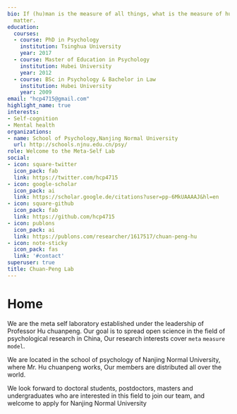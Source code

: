 ```yaml
---
bio: If (hu)man is the measure of all things, what is the measure of human?
  matter.
education:
  courses:
  - course: PhD in Psychology
    institution: Tsinghua University
    year: 2017
  - course: Master of Education in Psychology
    institution: Hubei University
    year: 2012
  - course: BSc in Psychology & Bachelor in Law
    institution: Hubei University
    year: 2009
email: "hcp4715@gmail.com"
highlight_name: true
interests:
- Self-cognition
- Mental health
organizations:
- name: School of Psychology,Nanjing Normal University
  url: http://schools.njnu.edu.cn/psy/
role: Welcome to the Meta-Self Lab
social:
- icon: square-twitter
  icon_pack: fab
  link: https://twitter.com/hcp4715
- icon: google-scholar
  icon_pack: ai
  link: https://scholar.google.de/citations?user=pp-6MkUAAAAJ&hl=en
- icon: square-github
  icon_pack: fab
  link: https://github.com/hcp4715
- icon: publons
  icon_pack: ai
  link: https://publons.com/researcher/1617517/chuan-peng-hu
- icon: note-sticky
  icon_pack: fas
  link: '#contact'
superuser: true
title: Chuan-Peng Lab
---
```


# Home

We are the meta self laboratory established under the leadership of Professor Hu chuanpeng. Our goal is to spread open science in the field of psychological research in China, Our research interests cover `meta` `measure` `model`.

We are located in the school of psychology of Nanjing Normal University, where Mr. Hu chuanpeng works, Our members are distributed all over the world.

We look forward to doctoral students, postdoctors, masters and undergraduates who are interested in this field to join our team, and welcome to apply for Nanjing Normal University


